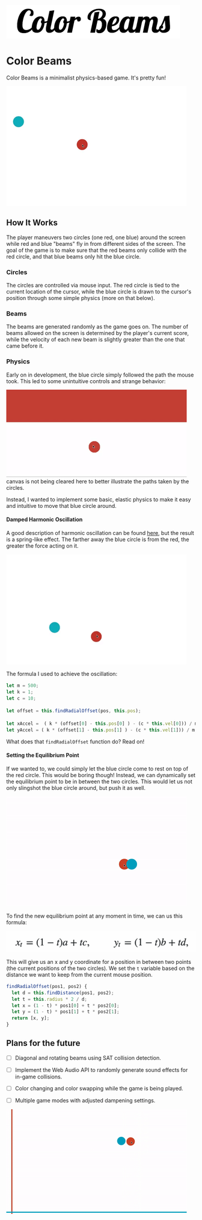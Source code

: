 
![](./docs/colorbeams.png)
# Color Beams

Color Beams is a minimalist physics-based game. It's pretty fun!

![](./docs/colorbeamsexample1.gif)


## How It Works
The player maneuvers two circles (one red, one blue) around the screen while red and blue "beams" fly in from different sides of the screen. The goal of the game is to make sure that the red beams only collide with the red circle, and that blue beams only hit the blue circle.

### Circles
The circles are controlled via mouse input. The red circle is tied to the current location of the cursor, while the blue circle is drawn to the cursor's position through some simple physics (more on that below).

### Beams
The beams are generated randomly as the game goes on. The number of beams allowed on the screen is determined by the player's current score, while the velocity of each new beam is slightly greater than the one that came before it.

### Physics
Early on in development, the blue circle simply followed the path the mouse took. This led to some unintuitive controls and strange behavior:


![](./docs/follow.gif)
canvas is not being cleared here to better illustrate the paths taken by the circles.


Instead, I wanted to implement some basic, elastic physics to make it easy and intuitive to move that blue circle around.

#### Damped Harmonic Oscillation
A good description of harmonic oscillation can be found [here](https://en.wikipedia.org/wiki/Harmonic_oscillator#Damped_harmonic_oscillator), but the result is a spring-like effect. The farther away the blue circle is from the red, the greater the force acting on it.

![](./docs/swing.gif)

The formula I used to achieve the oscillation:

``` javascript
let m = 500;
let k = 1;
let c = 10;

let offset = this.findRadialOffset(pos, this.pos);

let xAccel =  ( k * (offset[0] - this.pos[0] ) - (c * this.vel[0])) / m;
let yAccel = ( k * (offset[1] - this.pos[1] ) - (c * this.vel[1])) / m;
```

What does that `findRadialOffset` function do? Read on!

#### Setting the Equilibrium Point
If we wanted to, we could simply let the blue circle come to rest on top of the red circle. This would be boring though! Instead, we can dynamically set the equilibrium point to be in between the two circles. This would let us not only slingshot the blue circle around, but push it as well.

![](./docs/push.gif)


To find the new equilibrium point at any moment in time, we can us this formula:

![](./docs/equilibrium_formula.png)

This will give us an x and y coordinate for a position in between two points (the current positions of the two circles). We set the `t` variable based on the distance we want to keep from the current mouse position.

``` javascript
findRadialOffset(pos1, pos2) {
  let d = this.findDistance(pos1, pos2);
  let t = this.radius * 2 / d;
  let x = (1 - t) * pos1[0] + t * pos2[0];
  let y = (1 - t) * pos1[1] + t * pos2[1];
  return [x, y];
}
```



## Plans for the future

- [ ] Diagonal and rotating beams using SAT collision detection.
- [ ] Implement the Web Audio API to randomly generate sound effects for in-game collisions.
- [ ] Color changing and color swapping while the game is being played.
- [ ] Multiple game modes with adjusted dampening settings.


![](./docs/gameover.gif)
